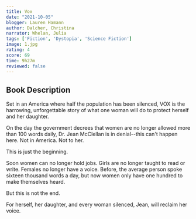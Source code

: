 ```yaml
---
title: Vox
date: "2021-10-05"
blogger: Lauren Hamann
author: Dalcher, Christina
narrator: Whelan, Julia
tags: ['Fiction', 'Dystopia', 'Science Fiction']
image: 1.jpg
rating: 4
score: 69
time: 9h27m
reviewed: false
---
```



## Book Description

Set in an America where half the population has been silenced, VOX is the harrowing, unforgettable story of what one woman will do to protect herself and her daughter.

On the day the government decrees that women are no longer allowed more than 100 words daily, Dr. Jean McClellan is in denial--this can't happen here. Not in America. Not to her.

This is just the beginning.

Soon women can no longer hold jobs. Girls are no longer taught to read or write. Females no longer have a voice. Before, the average person spoke sixteen thousand words a day, but now women only have one hundred to make themselves heard.

But this is not the end.

For herself, her daughter, and every woman silenced, Jean, will reclaim her voice.